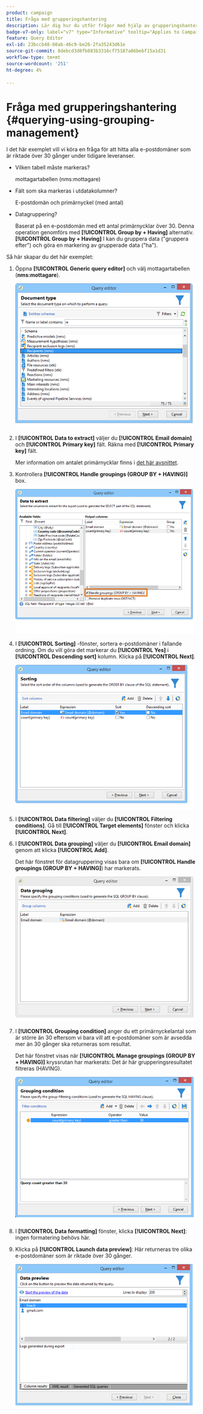 ```yaml
---
product: campaign
title: Fråga med grupperingshantering
description: Lär dig hur du utför frågor med hjälp av grupperingshantering
badge-v7-only: label="v7" type="Informative" tooltip="Applies to Campaign Classic v7 only"
feature: Query Editor
exl-id: 23bccb48-60ab-46c9-be26-2fa35243d61e
source-git-commit: 8debcd3d8fb883b3316cf75187a86bebf15a1d31
workflow-type: tm+mt
source-wordcount: '251'
ht-degree: 4%

---
```


# Fråga med grupperingshantering {#querying-using-grouping-management}



I det här exemplet vill vi köra en fråga för att hitta alla e-postdomäner som är riktade över 30 gånger under tidigare leveranser.

* Vilken tabell måste markeras?

   mottagartabellen (nms:mottagare)

* Fält som ska markeras i utdatakolumner?

   E-postdomän och primärnyckel (med antal)

* Datagruppering?

   Baserat på en e-postdomän med ett antal primärnycklar över 30. Denna operation genomförs med **[!UICONTROL Group by + Having]** alternativ. **[!UICONTROL Group by + Having]** I kan du gruppera data (&quot;gruppera efter&quot;) och göra en markering av grupperade data (&quot;ha&quot;).

Så här skapar du det här exemplet:

1. Öppna **[!UICONTROL Generic query editor]** och välj mottagartabellen (**nms:mottagare**).

   ![](assets/query_editor_02.png)

1. I **[!UICONTROL Data to extract]** väljer du **[!UICONTROL Email domain]** och **[!UICONTROL Primary key]** fält. Räkna med **[!UICONTROL Primary key]** fält.

   Mer information om antalet primärnycklar finns i [det här avsnittet](../../platform/using/defining-filter-conditions.md#building-expressions).

1. Kontrollera **[!UICONTROL Handle groupings (GROUP BY + HAVING)]** box.

   ![](assets/query_editor_nveau_29.png)

1. I **[!UICONTROL Sorting]** -fönster, sortera e-postdomäner i fallande ordning. Om du vill göra det markerar du **[!UICONTROL Yes]** i **[!UICONTROL Descending sort]** kolumn. Klicka på **[!UICONTROL Next]**.

   ![](assets/query_editor_nveau_70.png)

1. I **[!UICONTROL Data filtering]** väljer du **[!UICONTROL Filtering conditions]**. Gå till **[!UICONTROL Target elements]** fönster och klicka **[!UICONTROL Next]**.
1. I **[!UICONTROL Data grouping]** väljer du **[!UICONTROL Email domain]** genom att klicka **[!UICONTROL Add]**.

   Det här fönstret för datagruppering visas bara om **[!UICONTROL Handle groupings (GROUP BY + HAVING]**) har markerats.

   ![](assets/query_editor_blocklist_04.png)

1. I **[!UICONTROL Grouping condition]** anger du ett primärnyckelantal som är större än 30 eftersom vi bara vill att e-postdomäner som är avsedda mer än 30 gånger ska returneras som resultat.

   Det här fönstret visas när **[!UICONTROL Manage groupings (GROUP BY + HAVING)]** kryssrutan har markerats: Det är här grupperingsresultatet filtreras (HAVING).

   ![](assets/query_editor_blocklist_05.png)

1. I **[!UICONTROL Data formatting]** fönster, klicka **[!UICONTROL Next]**: ingen formatering behövs här.
1. Klicka på **[!UICONTROL Launch data preview]**: Här returneras tre olika e-postdomäner som är riktade över 30 gånger.

   ![](assets/query_editor_blocklist_06.png)

